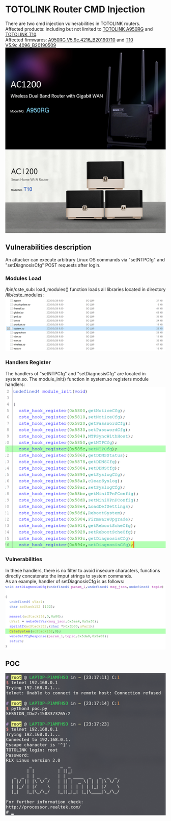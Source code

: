 # TOTOLINK Router CMD Injection
There are two cmd injection vulnerabilities in TOTOLINK routers.  
Affected products: including but not limited to [TOTOLINK A950RG](http://totolink.net/home/menu/newstpl/menu_newstpl/products/id/167.html) and [TOTOLINK T10](http://totolink.net/home/menu/newstpl/menu_newstpl/products/id/172.html).  
Affected firmwares: [A950RG V5.9c.4216_B20190710](http://totolink.net/data/upload/20190823/f073768d48ed43bf890c5cb7193e0538.zip) and [T10 V5.9c.4096_B20190509](http://totolink.net/data/upload/20191107/4098b1a2d522b051e3bbf29a051c2122.zip)  
![image](./images/A950RG_product.png)  
![image](./images/T10_product.png)  

## Vulnerabilities description
An attacker can execute arbitrary Linux OS commands via "setNTPCfg" and "setDiagnosisCfg" POST requests after login.   
### Modules Load  
/bin/cste_sub: load_modules() function loads all libraries located in directory /lib/cste_modules:  
![image](./images/modules.png)  
### Handlers Register  
The handlers of "setNTPCfg" and "setDiagnosisCfg" are located in system.so. The module_init() function in system.so registers module handlers:  
![image](./images/module_init.png)  
### Vulnerabilities
In these handlers, there is no filter to avoid insecure characters, functions directly concatenate the imput strings to system commands.  
As an example, handler of setDiagnosisCfg is as follows:  
![image](./images/diagnosis_func.png)  

## POC
![image](./images/poc.png)
